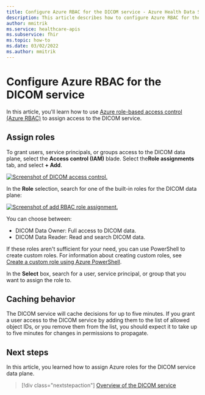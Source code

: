```yaml
---
title: Configure Azure RBAC for the DICOM service - Azure Health Data Services
description: This article describes how to configure Azure RBAC for the DICOM service
author: mmitrik
ms.service: healthcare-apis
ms.subservice: fhir
ms.topic: how-to 
ms.date: 03/02/2022
ms.author: mmitrik
---
```

# Configure Azure RBAC for the DICOM service

In this article, you'll learn how to use [Azure role-based access control (Azure RBAC)](../../role-based-access-control/index.yml) to assign access to the DICOM service. 

## Assign roles

To grant users, service principals, or groups access to the DICOM data plane, select the **Access control (IAM)** blade. Select the**Role assignments** tab, and select **+ Add**.

[ ![Screenshot of DICOM access control.](media/dicom-access-control.png) ](media/dicom-access-control.png#lightbox)


In the **Role** selection, search for one of the built-in roles for the DICOM data plane:

[ ![Screenshot of add RBAC role assignment.](media/rbac-add-role-assignment.png) ](media/rbac-add-role-assignment.png#lightbox)

You can choose between:

* DICOM Data Owner:  Full access to DICOM data.
* DICOM Data Reader: Read and search DICOM data.

If these roles aren't sufficient for your need, you can use PowerShell to create custom roles.  For information about creating custom roles, see [Create a custom role using Azure PowerShell](../../role-based-access-control/tutorial-custom-role-powershell.md).

In the **Select** box, search for a user, service principal, or group that you want to assign the role to.

## Caching behavior

The DICOM service will cache decisions for up to five minutes. If you grant a user access to the DICOM service by adding them to the list of allowed object IDs, or you remove them from the list, you should expect it to take up to five minutes for changes in permissions to propagate.

## Next steps

In this article, you learned how to assign Azure roles for the DICOM service data plane. 
 
>[!div class="nextstepaction"]
>[Overview of the DICOM service](dicom-services-overview.md)
